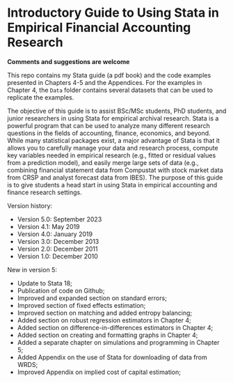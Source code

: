 # Introductory Guide to Using Stata in Empirical Financial Accounting Research

**Comments and suggestions are welcome**

This repo contains my Stata guide (a pdf book) and the code examples presented in Chapters 4-5 and the Appendices. For the examples in Chapter 4, the `Data` folder contains several datasets that can be used to replicate the examples. 

The objective of this guide is to assist BSc/MSc students, PhD students, and junior researchers in using Stata for empirical archival research. Stata is a powerful program that can be used to analyze many different research questions in the fields of accounting, finance, economics, and beyond. While many statistical packages exist, a major advantage of Stata is that it allows you to carefully manage your data and research process, compute key variables needed in empirical research (e.g., fitted or residual values from a prediction model), and easily merge large sets of data (e.g., combining financial statement data from Compustat with stock market data from CRSP and analyst forecast data from IBES). The purpose of this guide is to give students a head start in using Stata in empirical accounting and finance research settings.

Version history:

- Version 5.0: September 2023
- Version 4.1: May 2019
- Version 4.0: January 2019
- Version 3.0: December 2013
- Version 2.0: December 2011
- Version 1.0: December 2010

New in version 5:

 - Update to Stata 18;
 - Publication of code on Github;
 - Improved and expanded section on standard errors;
 - Improved section of fixed effects estimation;
 - Improved section on matching and added entropy balancing;
 - Added section on robust regression estimators in Chapter 4;
 - Added section on difference-in-differences estimators in Chapter 4;
 - Added section on creating and formatting graphs in Chapter 4;
 - Added a separate chapter on simulations and programming in Chapter 5;
 - Added Appendix on the use of Stata for downloading of data from WRDS;
 - Improved Appendix on implied cost of capital estimation;
